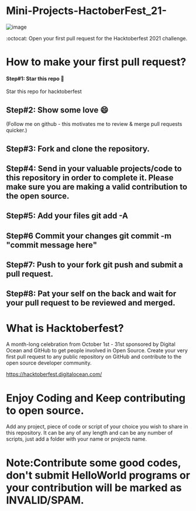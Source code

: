 # Mini-Projects-HactoberFest_21-

![image](https://user-images.githubusercontent.com/67742143/137917554-4e97f798-b167-4dd9-bead-24fba7319216.png)

:octocat: Open your first pull request for the Hacktoberfest 2021 challenge.

# How to make your first pull request?

#### Step#1: Star this repo 🌟
Star this repo for hacktoberfest

## Step#2: Show some love 😄

(Follow me on github - this motivates me to review & merge pull requests quicker.)

## Step#3: Fork and clone the repository.
## Step#4: Send in your valuable projects/code to this repository in order to complete it. Please make sure you are making a valid contribution to the open source.
## Step#5: Add your files git add -A
## Step#6 Commit your changes git commit -m "commit message here"
## Step#7: Push to your fork git push and submit a pull request.
## Step#8: Pat your self on the back and wait for your pull request to be reviewed and merged.


# What is Hacktoberfest?

A month-long celebration from October 1st - 31st sponsored by Digital Ocean and GitHub to get people involved in Open Source. Create your very first pull request to any public repository on GitHub and contribute to the open source developer community.

https://hacktoberfest.digitalocean.com/

# Enjoy Coding and Keep contributing to open source.

Add any project, piece of code or script of your choice you wish to share in this repository.
It can be any of any length and can be any number of scripts, just add a folder with your name or projects name.

# Note:Contribute some good codes, don't submit HelloWorld programs or your contribution will be marked as INVALID/SPAM.

